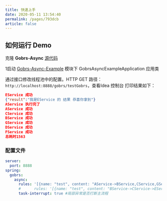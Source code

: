 ```yaml
---
title: 快速上手
date: 2020-05-11 13:54:40
permalink: /pages/793dcb
article: false
---
```


## 如何运行 Demo

克隆 **Gobrs-Async**  [源代码](https://github.com/Memorydoc/gobrs-async-starter.git)

1启动 [Gobrs-Async-Example](https://github.com/Memorydoc/gobrs-async-starter/tree/master/gobrs-async-example) 模块下 GobrsAsyncExampleApplication 应用类

通过接口修改线程池中的配置。HTTP GET 路径：`http://localhost:8888/gobrs/testGobrs`，查看Idea 控制台 打印结果如下：

```json
EService 成功
{"result":"我是EService 的 结果 恭喜你拿到"}
AService 执行完了
AService 成功
CService 成功
BService 成功
GService 成功
DService 成功
FService 成功
总耗时1563
```

### 配置文件
```yaml
server:
  port: 8888
spring:
  gobrs:
    async:
      rules: '[{name: "test", content: "AService->BService,CService,GService,DService, FService:not;EService->FService"}]'
      #      rules: '[{name: "test", content: "BService->CService->EService->DService:not;AService->DService:not"}]'
      task-interrupt: true #局部异常是否打断主流程
```
